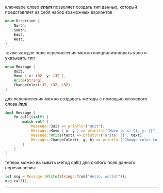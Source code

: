 

ключевое слово ***enum*** позволяет создать тип данных, который представляет из себя набор возможных вариантов

```Rust
enum Direction {
    North,
    South,
    East,
    West,
}
```


также каждое поле перечисления можно инициализировать явно и указывать тип
```Rust
enum Message {
    Quit,
    Move { x: i32, y: i32 },
    Write(String),
    ChangeColor(i32, i32, i32),
}
```


для перечисления можно создавать методы с помощью ключевого слова ***impl***
```Rust
impl Message {
    fn call(&self) {
        match self {
            Message::Quit => println!("Quit"),
            Message::Move { x, y } => println!("Move to x: {}, y: {}", x, y),
            Message::Write(text) => println!("Write: {}", text),
            Message::ChangeColor(r, g, b) => println!("Change color to R: {}, G: {}, B: {}", r, g, b),
        }
    }
}
```


теперь можно вызывать метод call() для любого поля данного перечисления: 
```Rust
let msg = Message::Write(String::from("Hello, world!"));
msg.call();
```


---

